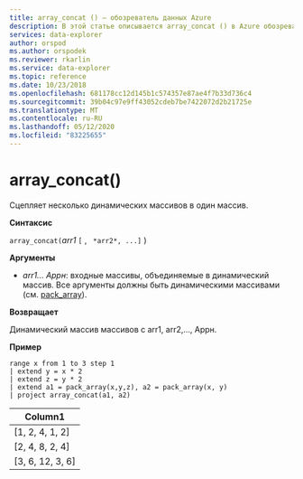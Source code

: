 ```yaml
---
title: array_concat () — обозреватель данных Azure
description: В этой статье описывается array_concat () в Azure обозреватель данных.
services: data-explorer
author: orspod
ms.author: orspodek
ms.reviewer: rkarlin
ms.service: data-explorer
ms.topic: reference
ms.date: 10/23/2018
ms.openlocfilehash: 681178cc12d145b1c574357e87ae4f7b33d736c4
ms.sourcegitcommit: 39b04c97e9ff43052cdeb7be7422072d2b21725e
ms.translationtype: MT
ms.contentlocale: ru-RU
ms.lasthandoff: 05/12/2020
ms.locfileid: "83225655"
---
```

# <a name="array_concat"></a>array_concat()

Сцепляет несколько динамических массивов в один массив.

**Синтаксис**

`array_concat(`*arr1* `[` , ` *arr2*, ...]` )

**Аргументы**

* *arr1... Аррн*: входные массивы, объединяемые в динамический массив. Все аргументы должны быть динамическими массивами (см. [pack_array](packarrayfunction.md)). 

**Возвращает**

Динамический массив массивов с arr1, arr2,..., Аррн.

**Пример**

<!-- csl: https://help.kusto.windows.net:443/Samples -->
```kusto
range x from 1 to 3 step 1
| extend y = x * 2
| extend z = y * 2
| extend a1 = pack_array(x,y,z), a2 = pack_array(x, y)
| project array_concat(a1, a2)
```

|Column1|
|---|
|[1, 2, 4, 1, 2]|
|[2, 4, 8, 2, 4]|
|[3, 6, 12, 3, 6]|
